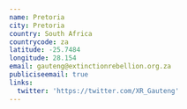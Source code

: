 ```yaml
---
name: Pretoria
city: Pretoria
country: South Africa
countrycode: za
latitude: -25.7484
longitude: 28.154
email: gauteng@extinctionrebellion.org.za
publiciseemail: true
links:
  twitter: 'https://twitter.com/XR_Gauteng'
---
```


